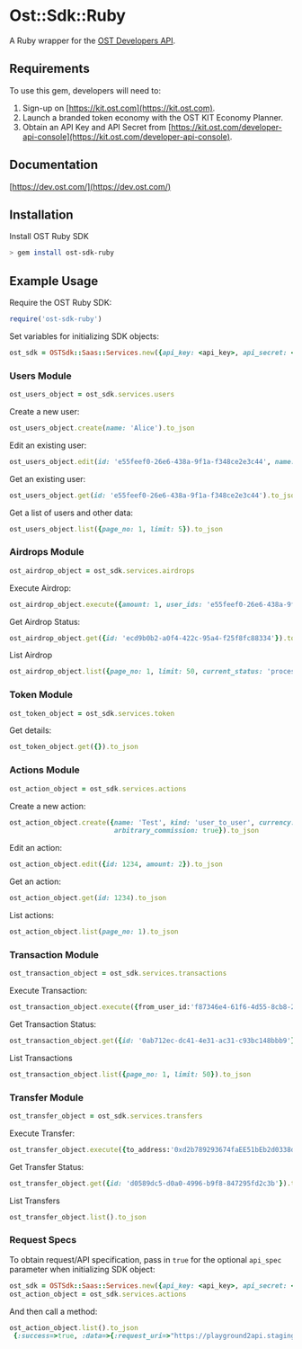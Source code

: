 # Ost::Sdk::Ruby

A Ruby wrapper for the [OST Developers API](https://dev.ost.com/).

## Requirements

To use this gem, developers will need to:
1. Sign-up on [https://kit.ost.com](https://kit.ost.com).
2. Launch a branded token economy with the OST KIT Economy Planner.
3. Obtain an API Key and API Secret from [https://kit.ost.com/developer-api-console](https://kit.ost.com/developer-api-console).

## Documentation

[https://dev.ost.com/](https://dev.ost.com/)

## Installation

Install OST Ruby SDK

```bash
> gem install ost-sdk-ruby
```

## Example Usage

Require the OST Ruby SDK:

```ruby
require('ost-sdk-ruby')
```

Set variables for initializing SDK objects:

```ruby
ost_sdk = OSTSdk::Saas::Services.new({api_key: <api_key>, api_secret: <api_secret>, api_base_url: <api_base_url>})
```

### Users Module 

```ruby
ost_users_object = ost_sdk.services.users
```

Create a new user:

```ruby
ost_users_object.create(name: 'Alice').to_json
```

Edit an existing user:

```ruby
ost_users_object.edit(id: 'e55feef0-26e6-438a-9f1a-f348ce2e3c44', name: 'Bob').to_json
```

Get an existing user:

```ruby
ost_users_object.get(id: 'e55feef0-26e6-438a-9f1a-f348ce2e3c44').to_json
```

Get a list of users and other data:

```ruby
ost_users_object.list({page_no: 1, limit: 5}).to_json
```

### Airdrops Module 

```ruby
ost_airdrop_object = ost_sdk.services.airdrops
```

Execute Airdrop:

```ruby
ost_airdrop_object.execute({amount: 1, user_ids: 'e55feef0-26e6-438a-9f1a-f348ce2e3c44'}).to_json
```

Get Airdrop Status:
```ruby
ost_airdrop_object.get({id: 'ecd9b0b2-a0f4-422c-95a4-f25f8fc88334'}).to_json
```

List Airdrop
```ruby
ost_airdrop_object.list({page_no: 1, limit: 50, current_status: 'processing,complete'}).to_json
```


### Token Module 

```ruby
ost_token_object = ost_sdk.services.token
```

Get details:

```ruby
ost_token_object.get({}).to_json
```

### Actions Module 


```ruby
ost_action_object = ost_sdk.services.actions
```

Create a new action:

```ruby
ost_action_object.create({name: 'Test', kind: 'user_to_user', currency: 'USD', arbitrary_amount: false, amount: 1.01, 
                          arbitrary_commission: true}).to_json
```

Edit an action:

```ruby
ost_action_object.edit({id: 1234, amount: 2}).to_json
```

Get an action:

```ruby
ost_action_object.get(id: 1234).to_json
```

List actions:

```ruby
ost_action_object.list(page_no: 1).to_json
```

### Transaction Module 

```ruby
ost_transaction_object = ost_sdk.services.transactions
```

Execute Transaction:

```ruby
ost_transaction_object.execute({from_user_id:'f87346e4-61f6-4d55-8cb8-234c65437b01', to_user_id:'c07bd853-e893-4400-b7e8-c358cfa05d85', action_id:'20145'}).to_json
```

Get Transaction Status:
```ruby
ost_transaction_object.get({id: '0ab712ec-dc41-4e31-ac31-c93bc148bbb9'}).to_json
```

List Transactions
```ruby
ost_transaction_object.list({page_no: 1, limit: 50}).to_json
```

### Transfer Module 

```ruby
ost_transfer_object = ost_sdk.services.transfers
```

Execute Transfer:

```ruby
ost_transfer_object.execute({to_address:'0xd2b789293674faEE51bEb2d0338d15401dEbfdE3', amount:1}).to_json
```

Get Transfer Status:
```ruby
ost_transfer_object.get({id: 'd0589dc5-d0a0-4996-b9f8-847295fd2c3b'}).to_json
```

List Transfers
```ruby
ost_transfer_object.list().to_json
```

### Request Specs

To obtain request/API specification, pass in `true` for the optional `api_spec` parameter when initializing SDK object:

```ruby
ost_sdk = OSTSdk::Saas::Services.new({api_key: <api_key>, api_secret: <api_secret>, api_base_url: <api_base_url>, api_spec: true})
ost_action_object = ost_sdk.services.actions
```

And then call a method:

```ruby
ost_action_object.list().to_json
 {:success=>true, :data=>{:request_uri=>"https://playground2api.stagingost.com/v1/actions/", :request_type=>"GET", :request_params=>"request_timestamp=1526541627&signature=410f6fef1ab2ad34e74caef589a15b56490b63a316fc46509d31bb133bf11678&api_key=7cad25e082390a90114e"}} 
 ```